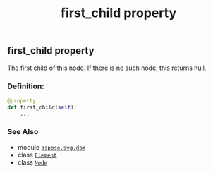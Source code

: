 ﻿---
title: first_child property
second_title: Aspose.SVG for Python via .NET API References
description: 
type: docs
weight: 600
url: /python-net/aspose.svg.dom/element/first_child/
is_root: false
---

## first_child property


The first child of this node. If there is no such node, this returns null.
### Definition:
```python
@property
def first_child(self):
    ...
```

### See Also
* module [`aspose.svg.dom`](../../)
* class [`Element`](/svg/python-net/aspose.svg.dom/element)
* class [`Node`](/svg/python-net/aspose.svg.dom/node)
